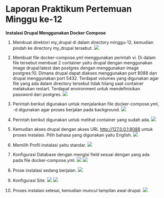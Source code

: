 # Laporan Praktikum Pertemuan Minggu ke-12

**Instalasi Drupal Menggunakan Docker Compose**

1. Membuat direktori my_drupal di dalam directory minggu-12, kemudian pindah ke directory my_drupal tersebut.
   ![](tcc-12/1.png)

2. Membuat file docker-compose.yml menggunakan perintah vi.
   Di dalam file tersebut membuat 2 container yaitu drupal dengan menggunakan image drupal:latest dan postgres dengan menggunakan image postgres:10.
   Dimana drupal dapat diakses menggunakan port 8088 dan drupal menggunakan port 5432.
   Terdapat volumes yang digunakan agar file yang ada dalam directory tersebut tidak hilang saat container melakukan restart.
   Terdapat environment untuk mendefinisikan password dari postgres.
   ![](tcc-12/2.png)

3. Perintah berikut digunakan untuk menjalankan file docker-compose.yml,
   -d digunakan agar proses berjalan pada background.
   ![](tcc-12/3.png)

4. Perintah berikut digunakan untuk melihat container yang sudah ada.
   ![](tcc-12/4.png)

5. Kemudian akses drupal dengan akses URL http://127.0.0.1:8088 untuk proses instalasi.
   Pilih bahasa yang digunakan yaitu English.
   ![](tcc-12/5.png)

6. Memilih Profil instalasi yaitu standar.
   ![](tcc-12/6.png)

7. Konfigurasi Database dengan mengisi field sesuai dengan yang ada pada file docker-compose.yml.
   ![](tcc-12/7.png)
   ![](tcc-12/7a.png)

8. Prose instalasi sedang berjalan.
   ![](tcc-12/8.png)

9. Konfigurasi Site.
   ![](tcc-12/9.png)
   ![](tcc-12/9a.png)

10. Proses instalasi selesai, kemudian muncul tampilan awal drupal.
   ![](tcc-12/10.png)
